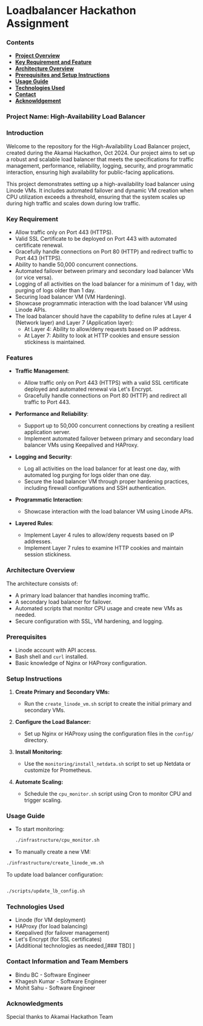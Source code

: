 # Loadbalancer Hackathon Assignment

### Contents
* [__Project Overview__](#s1)
*  [__Key Requirement and Feature__](#s2)
*  [__Architecture Overview__](#s4)
* [ __Prerequisites and Setup Instructions__](#s5)
* [__Usage Guide__](#s7)
* [__Technologies Used__](#s8)
* [__Contact__](#s9)
*  [__Acknowldgement__](#s10)

### Project Name: High-Availability Load Balancer


<a name="s1"></a>
### Introduction
Welcome to the repository for the High-Availability Load Balancer project, created during the Akamai Hackathon, Oct 2024. Our project aims to set up a robust and scalable load balancer that meets the specifications for traffic management, performance, reliability, logging, security, and programmatic interaction, ensuring high availability for public-facing applications.

This project demonstrates setting up a high-availability load balancer using Linode VMs. It includes automated failover and dynamic VM creation when CPU utilization exceeds a threshold, ensuring that the system scales up during high traffic and scales down during low traffic.

<a name="s2"></a>
### Key Requirement


* Allow traffic only on Port 443 (HTTPS).
* Valid SSL Certificate to be deployed on Port 443 with automated certificate renewal.
* Gracefully handle connections on Port 80 (HTTP) and redirect traffic to Port 443 (HTTPS).
* Ability to handle 50,000 concurrent connections.
* Automated failover between primary and secondary load balancer VMs (or vice versa).
* Logging of all activities on the load balancer for a minimum of 1 day, with purging of logs older than 1 day.
* Securing load balancer VM (VM Hardening).
* Showcase programmatic interaction with the load balancer VM using Linode APIs.
* The load balancer should have the capability to define rules at Layer 4 (Network layer) and Layer 7 (Application layer):
    * At Layer 4: Ability to allow/deny requests based on IP address.
    * At Layer 7: Ability to look at HTTP cookies and ensure session stickiness is maintained.

<a name="s3"></a>
### Features
- **Traffic Management**: 
  - Allow traffic only on Port 443 (HTTPS) with a valid SSL certificate deployed and automated renewal via Let's Encrypt.
  - Gracefully handle connections on Port 80 (HTTP) and redirect all traffic to Port 443.

- **Performance and Reliability**: 
  - Support up to 50,000 concurrent connections by creating a resilient application server.
  - Implement automated failover between primary and secondary load balancer VMs using Keepalived and HAProxy.

- **Logging and Security**: 
  - Log all activities on the load balancer for at least one day, with automated log purging for logs older than one day.
  - Secure the load balancer VM through proper hardening practices, including firewall configurations and SSH authentication.

- **Programmatic Interaction**: 
  - Showcase interaction with the load balancer VM using Linode APIs.

- **Layered Rules**: 
  - Implement Layer 4 rules to allow/deny requests based on IP addresses.
  - Implement Layer 7 rules to examine HTTP cookies and maintain session stickiness.
 
<a name="s4"></a>
### Architecture Overview

The architecture consists of:
- A primary load balancer that handles incoming traffic.
- A secondary load balancer for failover.
- Automated scripts that monitor CPU usage and create new VMs as needed.
- Secure configuration with SSL, VM hardening, and logging.
  
<a name="s5"></a>
### Prerequisites

- Linode account with API access.
- Bash shell and `curl` installed.
- Basic knowledge of Nginx or HAProxy configuration.

  
<a name="s6"></a>
### Setup Instructions

1. **Create Primary and Secondary VMs:**
   - Run the `create_linode_vm.sh` script to create the initial primary and secondary VMs.
   
2. **Configure the Load Balancer:**
   - Set up Nginx or HAProxy using the configuration files in the `config/` directory.

3. **Install Monitoring:**
   - Use the `monitoring/install_netdata.sh` script to set up Netdata or customize for Prometheus.

4. **Automate Scaling:**
   - Schedule the `cpu_monitor.sh` script using Cron to monitor CPU and trigger scaling.


<a name="s7"></a>
### Usage Guide
- To start monitoring:
  ```bash
  ./infrastructure/cpu_monitor.sh
  ```
- To manually create a new VM:
```bash
./infrastructure/create_linode_vm.sh
```

To update load balancer configuration:
```bash

./scripts/update_lb_config.sh
```
<a name="s8"></a>
### Technologies Used
- Linode (for VM deployment)
- HAProxy (for load balancing)
- Keepalived (for failover management)
- Let's Encrypt (for SSL certificates)
- [Additional technologies as needed,[### TBD] ]



<a name="s9"></a>
### Contact Information and Team Members
- Bindu BC - Software Engineer
- Khagesh Kumar - Software Engineer
- Mohit Sahu - Software Engineer

<a name="s10"></a>
### Acknowledgments
Special thanks to Akamai Hackathon Team


